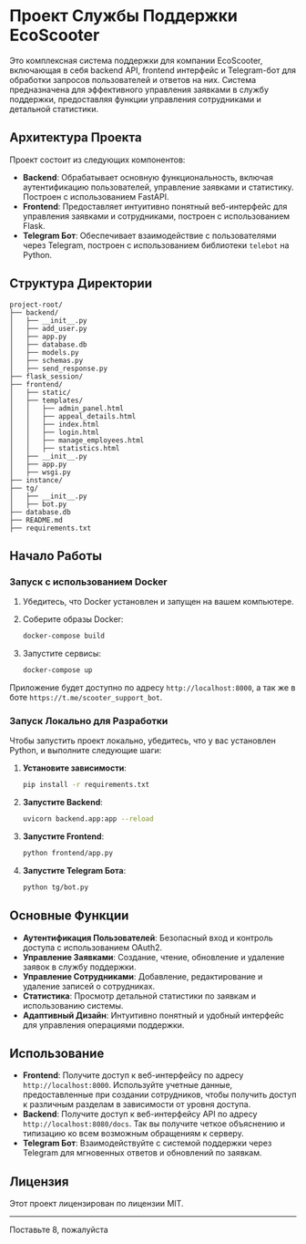 # Проект Службы Поддержки EcoScooter

Это комплексная система поддержки для компании EcoScooter, включающая в себя backend API, frontend интерфейс и Telegram-бот для обработки запросов пользователей и ответов на них. Система предназначена для эффективного управления заявками в службу поддержки, предоставляя функции управления сотрудниками и детальной статистики.

## Архитектура Проекта

Проект состоит из следующих компонентов:

- **Backend**: Обрабатывает основную функциональность, включая аутентификацию пользователей, управление заявками и статистику. Построен с использованием FastAPI.
- **Frontend**: Предоставляет интуитивно понятный веб-интерфейс для управления заявками и сотрудниками, построен с использованием Flask.
- **Telegram Бот**: Обеспечивает взаимодействие с пользователями через Telegram, построен с использованием библиотеки `telebot` на Python.

## Структура Директории

```
project-root/
├── backend/
│   ├── __init__.py
│   ├── add_user.py
│   ├── app.py
│   ├── database.db
│   ├── models.py
│   ├── schemas.py
│   ├── send_response.py
├── flask_session/
├── frontend/
│   ├── static/
│   ├── templates/
│   │   ├── admin_panel.html
│   │   ├── appeal_details.html
│   │   ├── index.html
│   │   ├── login.html
│   │   ├── manage_employees.html
│   │   ├── statistics.html
│   ├── __init__.py
│   ├── app.py
│   ├── wsgi.py
├── instance/
├── tg/
│   ├── __init__.py
│   ├── bot.py
├── database.db
├── README.md
├── requirements.txt
```

## Начало Работы

### Запуск с использованием Docker

1. Убедитесь, что Docker установлен и запущен на вашем компьютере.
2. Соберите образы Docker:

   ```sh
   docker-compose build
   ```

3. Запустите сервисы:

   ```sh
   docker-compose up
   ```

Приложение будет доступно по адресу `http://localhost:8000`, а так же в боте `https://t.me/scooter_support_bot`.

### Запуск Локально для Разработки

Чтобы запустить проект локально, убедитесь, что у вас установлен Python, и выполните следующие шаги:

1. **Установите зависимости**:

   ```sh
   pip install -r requirements.txt
   ```

2. **Запустите Backend**:

   ```sh
   uvicorn backend.app:app --reload
   ```

3. **Запустите Frontend**:

   ```sh
   python frontend/app.py
   ```

4. **Запустите Telegram Бота**:

   ```sh
   python tg/bot.py
   ```

## Основные Функции

- **Аутентификация Пользователей**: Безопасный вход и контроль доступа с использованием OAuth2.
- **Управление Заявками**: Создание, чтение, обновление и удаление заявок в службу поддержки.
- **Управление Сотрудниками**: Добавление, редактирование и удаление записей о сотрудниках.
- **Статистика**: Просмотр детальной статистики по заявкам и использованию системы.
- **Адаптивный Дизайн**: Интуитивно понятный и удобный интерфейс для управления операциями поддержки.

## Использование

- **Frontend**: Получите доступ к веб-интерфейсу по адресу `http://localhost:8000`. Используйте учетные данные, предоставленные при создании сотрудников, чтобы получить доступ к различным разделам в зависимости от уровня доступа.
- **Backend**: Получите доступ к веб-интерфейсу API по адресу `http://localhost:8080/docs`. Так вы получите четкое объяснению и типизацию ко всем возможным обращениям к серверу.
- **Telegram Бот**: Взаимодействуйте с системой поддержки через Telegram для мгновенных ответов и обновлений по заявкам.


## Лицензия

Этот проект лицензирован по лицензии MIT.

---

Поставьте 8, пожалуйста